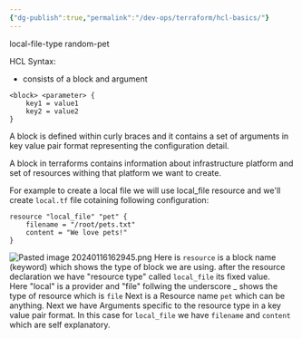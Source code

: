 ```yaml
---
{"dg-publish":true,"permalink":"/dev-ops/terraform/hcl-basics/"}
---
```


local-file-type
random-pet

HCL Syntax:
- consists of a block and argument
```
<block> <parameter> {
	key1 = value1
	key2 = value2
}
```

A block is defined within curly braces and it contains a set of arguments in key value pair format representing the configuration detail.

A block in terraforms contains information about infrastructure platform and set of resources withing that platform we want to create.

For example to create a local file we will use local_file resource and we'll create `local.tf` file cotaining following configuration:

```
resource "local_file" "pet" {
	filename = "/root/pets.txt"
	content = "We love pets!"
}
```

![Pasted image 20240116162945.png](/img/user/metadata/attachments/Images/Pasted%20image%2020240116162945.png)
Here is `resource` is a block name (keyword) which shows the type of block we are using.
after the resource declaration we have "resource type" called `local_file` its fixed value.  
	Here "local" is a provider and "file" follwing the underscore _ shows the type of resource which is `file`
Next is a Resource name `pet` which can be anything.
Next we have Arguments specific to the resource type in a key value pair format. In this case for `local_file` we have `filename` and `content` which are self explanatory.

